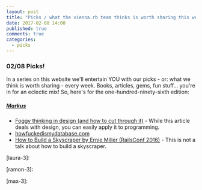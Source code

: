 ```yaml
---
layout: post
title: "Picks / what the vienna.rb team thinks is worth sharing this week"
date: 2017-02-08 14:00
published: true
comments: true
categories:
  - picks
---
```


### 02/08 Picks!

In a series on this website we'll entertain YOU with our picks - or: what we think is worth sharing - every week.
Books, articles, gems, fun stuff... you're in for an eclectic mix! So, here's for the one-hundred-ninety-sixth edition:

##### [Markus][markus]
- [Foggy thinking in design (and how to cut through it)][markus-1] - While this article deals with design, you can easily apply it to programming.
- [howfuckedismydatabase.com][markus-2]
- [How to Build a Skyscraper by Ernie Miller (RailsConf 2016)][markus-3] - This is not a talk about how to build a skyscraper.


[laura]: https://www.twitter.com/alicetragedy
[laura-1]:
[laura-2]:
[laura-3]:

[ramon]: https://twitter.com/senorhuidobro
[ramon-1]:
[ramon-2]:
[ramon-3]:

[markus]: https://twitter.com/nuclearsquid
[markus-1]: https://m.signalvnoise.com/designer-bs-5ebadc32f628
[markus-2]: http://howfuckedismydatabase.com
[markus-3]: https://www.youtube.com/watch?v=x8mSR9iAm74

[max]: https://www.twitter.com/klappradla
[max-1]:
[max-2]:
[max-3]:

